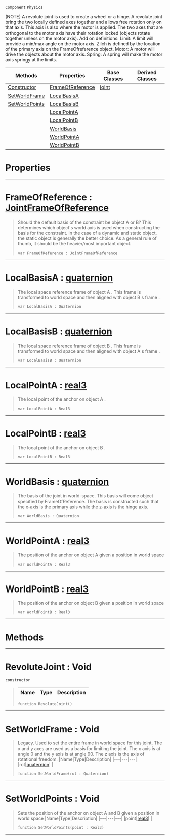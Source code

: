  `Component` `Physics`



(NOTE) A revolute joint is used to create a wheel or a hinge. A revolute joint bring the two locally defined axes together and allows free rotation only on that axis. This axis is also where the motor is applied. The two axes that are orthogonal to the motor axis have their rotation locked (objects rotate together unless on the motor axis). Add on definitions: Limit: A limit will provide a min/max angle on the motor axis. Zilch is defined by the location of the primary axis on the FrameOfreference object. Motor: A motor will drive the objects about the motor axis. Spring: A spring will make the motor axis springy at the limits.

|Methods|Properties|Base Classes|Derived Classes|
|---|---|---|---|
|[ Constructor](https://github.com/ZilchEngine/ZilchDocs/blob/master/code_reference/class_reference/revolutejoint.md#revolutejoint-void)|[ FrameOfReference](https://github.com/ZilchEngine/ZilchDocs/blob/master/code_reference/class_reference/revolutejoint.md#frameofreference-zilch-en)|[joint](https://github.com/ZilchEngine/ZilchDocs/blob/master/code_reference/class_reference/joint.md)| |
|[ SetWorldFrame](https://github.com/ZilchEngine/ZilchDocs/blob/master/code_reference/class_reference/revolutejoint.md#setworldframe-void)|[ LocalBasisA](https://github.com/ZilchEngine/ZilchDocs/blob/master/code_reference/class_reference/revolutejoint.md#localbasisa-zilch-engine)| | |
|[ SetWorldPoints](https://github.com/ZilchEngine/ZilchDocs/blob/master/code_reference/class_reference/revolutejoint.md#setworldpoints-void)|[ LocalBasisB](https://github.com/ZilchEngine/ZilchDocs/blob/master/code_reference/class_reference/revolutejoint.md#localbasisb-zilch-engine)| | |
| |[ LocalPointA](https://github.com/ZilchEngine/ZilchDocs/blob/master/code_reference/class_reference/revolutejoint.md#localpointa-zilch-engine)| | |
| |[ LocalPointB](https://github.com/ZilchEngine/ZilchDocs/blob/master/code_reference/class_reference/revolutejoint.md#localpointb-zilch-engine)| | |
| |[ WorldBasis](https://github.com/ZilchEngine/ZilchDocs/blob/master/code_reference/class_reference/revolutejoint.md#worldbasis-zilch-engine-d)| | |
| |[ WorldPointA](https://github.com/ZilchEngine/ZilchDocs/blob/master/code_reference/class_reference/revolutejoint.md#worldpointa-zilch-engine)| | |
| |[ WorldPointB](https://github.com/ZilchEngine/ZilchDocs/blob/master/code_reference/class_reference/revolutejoint.md#worldpointb-zilch-engine)| | |


 #  Properties


---  
 #  FrameOfReference : [JointFrameOfReference](https://github.com/ZilchEngine/ZilchDocs/blob/master/code_reference/enum_reference.md#jointframeofreference)

> Should the default basis of the constraint be object A or B? This determines which object's world axis is used when constructing the basis for the constraint. In the case of a dynamic and static object, the static object is generally the better choice. As a general rule of thumb, it should be the heavier/most important object.
> ``` lang=cpp, name=Nada
> var FrameOfReference : JointFrameOfReference


---  
 #  LocalBasisA : [quaternion](https://github.com/ZilchEngine/ZilchDocs/blob/master/code_reference/nada_base_types/quaternion.md)

> The local space reference frame of object A . This frame is transformed to world space and then aligned with object B s frame . 
> ``` lang=cpp, name=Nada
> var LocalBasisA : Quaternion


---  
 #  LocalBasisB : [quaternion](https://github.com/ZilchEngine/ZilchDocs/blob/master/code_reference/nada_base_types/quaternion.md)

> The local space reference frame of object B . This frame is transformed to world space and then aligned with object A s frame . 
> ``` lang=cpp, name=Nada
> var LocalBasisB : Quaternion


---  
 #  LocalPointA : [real3](https://github.com/ZilchEngine/ZilchDocs/blob/master/code_reference/nada_base_types/real3.md)

> The local point of the anchor on object A . 
> ``` lang=cpp, name=Nada
> var LocalPointA : Real3


---  
 #  LocalPointB : [real3](https://github.com/ZilchEngine/ZilchDocs/blob/master/code_reference/nada_base_types/real3.md)

> The local point of the anchor on object B . 
> ``` lang=cpp, name=Nada
> var LocalPointB : Real3


---  
 #  WorldBasis : [quaternion](https://github.com/ZilchEngine/ZilchDocs/blob/master/code_reference/nada_base_types/quaternion.md)

> The basis of the joint in world-space. This basis will come object specified by FrameOfReference. The basis is constructed such that the x-axis is the primary axis while the z-axis is the hinge axis.
> ``` lang=cpp, name=Nada
> var WorldBasis : Quaternion


---  
 #  WorldPointA : [real3](https://github.com/ZilchEngine/ZilchDocs/blob/master/code_reference/nada_base_types/real3.md)

> The position of the anchor on object A given a position in world space 
> ``` lang=cpp, name=Nada
> var WorldPointA : Real3


---  
 #  WorldPointB : [real3](https://github.com/ZilchEngine/ZilchDocs/blob/master/code_reference/nada_base_types/real3.md)

> The position of the anchor on object B given a position in world space 
> ``` lang=cpp, name=Nada
> var WorldPointB : Real3


---  
 #  Methods


---  
 #  RevoluteJoint : Void

 `constructor`

> 
> |Name|Type|Description|
> |---|---|---|
> ``` lang=cpp, name=Nada
> function RevoluteJoint()
> ``` 


---  
 #  SetWorldFrame : Void

> Legacy. Used to set the entire frame in world space for this joint. The x and y axes are used as a basis for limiting the joint. The x axis is at angle 0 and the y axis is at angle 90. The z axis is the axis of rotational freedom.
> |Name|Type|Description|
> |---|---|---|
> |rot|[quaternion](https://github.com/ZilchEngine/ZilchDocs/blob/master/code_reference/nada_base_types/quaternion.md)| |
> ``` lang=cpp, name=Nada
> function SetWorldFrame(rot : Quaternion)
> ``` 


---  
 #  SetWorldPoints : Void

> Sets the position of the anchor on object A and B given a position in world space 
> |Name|Type|Description|
> |---|---|---|
> |point|[real3](https://github.com/ZilchEngine/ZilchDocs/blob/master/code_reference/nada_base_types/real3.md)| |
> ``` lang=cpp, name=Nada
> function SetWorldPoints(point : Real3)
> ``` 


---  
 

 